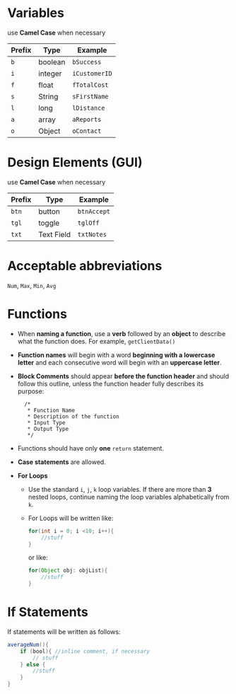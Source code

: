# Variables 
use **Camel Case** when necessary

| Prefix | Type    | Example     |
|--------|---------|-------------|
| `b`      | boolean | `bSuccess`    |
| `i`      | integer | `iCustomerID` |
| `f`      | float   | `fTotalCost`  |
| `s`      | String  | `sFirstName`  |
| `l`      | long    | `lDistance`   |
| `a`      | array   | `aReports`    |
| `o`      | Object  | `oContact`    |

# Design Elements (GUI) 
use **Camel Case** when necessary

| Prefix | Type       | Example     |
|--------|------------|-----------|
| `btn`    | button     | `btnAccept`   |
| `tgl`    | toggle     | `tglOff`      |
| `txt`    | Text Field | `txtNotes`    |


# Acceptable abbreviations 
`Num`, `Max`, `Min`, `Avg`
# Functions
* When **naming a function**, use a **verb** followed by an **object** to describe what the function does. For example, `getClientData()`
* **Function names** will begin with a word **beginning with a lowercase letter** and each consecutive word will begin with an **uppercase letter**. 
* **Block Comments** should appear **before the function header** and should follow this outline, unless the function header fully describes its purpose:

       
        /*
         * Function Name
         * Description of the function
         * Input Type
         * Output Type
         */
    
* Functions should have only **one** `return` statement.
* **Case statements** are allowed. 
* **For Loops**
    * Use the standard `i`, `j`, `k` loop variables. If there are more than **3** nested loops, continue naming the loop variables  alphabetically from `k`. 
    * For Loops will be written like: 
        ``` java
        for(int i = 0; i <10; i++){
            //stuff
        }
        ```
        or like:
    
        ```	java
        for(Object obj: objList){
            //stuff
        }
        ```
        


# If Statements
If statements will be written as follows: 
``` java
averageNum(){
    if (bool){ //inline comment, if necessary
        // stuff
    } else {
        //stuff
    }
}
```
